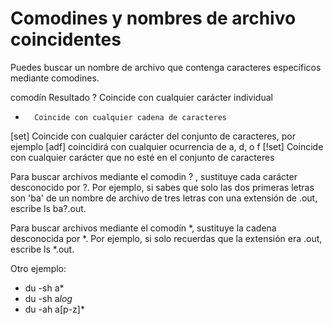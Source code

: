 # Comodines y nombres de archivo coincidentes

Puedes buscar un nombre de archivo que contenga caracteres específicos mediante comodines.

comodín	Resultado
? 	    Coincide con cualquier carácter individual
*	    Coincide con cualquier cadena de caracteres
[set]	Coincide con cualquier carácter del conjunto de caracteres, por ejemplo [adf] coincidirá con cualquier ocurrencia de a, d, o f
[!set]  Coincide con cualquier carácter que no esté en el conjunto de caracteres

Para buscar archivos mediante el comodin ? , sustituye cada carácter desconocido por ?. Por ejemplo, si sabes que solo las dos primeras letras son 'ba' de un nombre de archivo de tres letras con una extensión de .out, escribe ls ba?.out.

Para buscar archivos mediante el comodín *, sustituye la cadena desconocida por *. Por ejemplo, si solo recuerdas que la extensión era .out, escribe ls *.out.

Otro ejemplo:

- du -sh a*
- du -sh a*log*
- du -ah a[p-z]*
